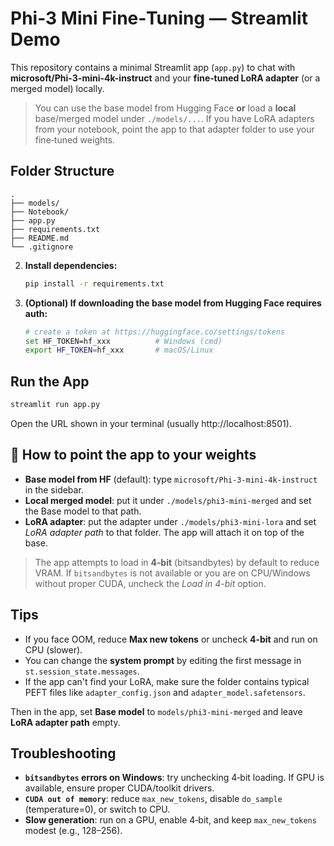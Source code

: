 # Phi-3 Mini Fine‑Tuning — Streamlit Demo

This repository contains a minimal Streamlit app (`app.py`) to chat with **microsoft/Phi-3-mini-4k-instruct** and your **fine‑tuned LoRA adapter** (or a merged model) locally.

> You can use the base model from Hugging Face **or** load a **local** base/merged model under `./models/...`. If you have LoRA adapters from your notebook, point the app to that adapter folder to use your fine‑tuned weights.

##  Folder Structure

```
.
├── models/                      
├── Notebook/                     
├── app.py                      
├── requirements.txt
├── README.md
└── .gitignore
```

2. **Install dependencies:**
   ```bash
   pip install -r requirements.txt
   ```

3. **(Optional) If downloading the base model from Hugging Face requires auth:**
   ```bash
   # create a token at https://huggingface.co/settings/tokens
   set HF_TOKEN=hf_xxx          # Windows (cmd)
   export HF_TOKEN=hf_xxx       # macOS/Linux
   ```

## Run the App

```bash
streamlit run app.py
```

Open the URL shown in your terminal (usually http://localhost:8501).

## 🔧 How to point the app to your weights

- **Base model from HF** (default): type `microsoft/Phi-3-mini-4k-instruct` in the sidebar.
- **Local merged model**: put it under `./models/phi3-mini-merged` and set the Base model to that path.
- **LoRA adapter**: put the adapter under `./models/phi3-mini-lora` and set _LoRA adapter path_ to that folder. The app will attach it on top of the base.

> The app attempts to load in **4‑bit** (bitsandbytes) by default to reduce VRAM. If `bitsandbytes` is not available or you are on CPU/Windows without proper CUDA, uncheck the *Load in 4-bit* option.

##  Tips

- If you face OOM, reduce **Max new tokens** or uncheck **4‑bit** and run on CPU (slower).
- You can change the **system prompt** by editing the first message in `st.session_state.messages`.
- If the app can't find your LoRA, make sure the folder contains typical PEFT files like `adapter_config.json` and `adapter_model.safetensors`.

Then in the app, set **Base model** to `models/phi3-mini-merged` and leave **LoRA adapter path** empty.

##  Troubleshooting

- **`bitsandbytes` errors on Windows**: try unchecking 4‑bit loading. If GPU is available, ensure proper CUDA/toolkit drivers.
- **`CUDA out of memory`**: reduce `max_new_tokens`, disable `do_sample` (temperature=0), or switch to CPU.
- **Slow generation**: run on a GPU, enable 4‑bit, and keep `max_new_tokens` modest (e.g., 128–256).

